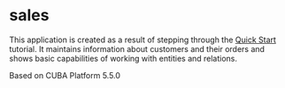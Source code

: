 # sales
This application is created as a result of stepping through the [Quick Start](https://www.cuba-platform.com/en/quickstart) tutorial. It maintains information about customers and their orders and shows basic capabilities of working with entities and relations.

Based on CUBA Platform 5.5.0
